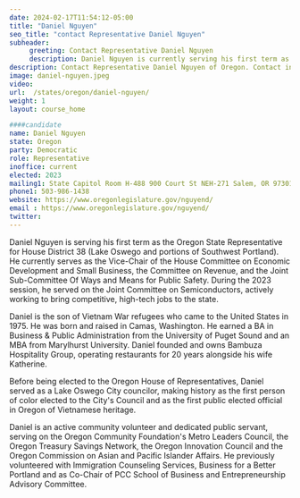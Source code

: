 ```yaml
---
date: 2024-02-17T11:54:12-05:00
title: "Daniel Nguyen"
seo_title: "contact Representative Daniel Nguyen"
subheader:
     greeting: Contact Representative Daniel Nguyen
     description: Daniel Nguyen is currently serving his first term as the Oregon State Representative for House District 38, which includes Lake Oswego and portions of Southwest Portland.
description: Contact Representative Daniel Nguyen of Oregon. Contact information for Daniel Nguyen includes email address, phone number, and mailing address.
image: daniel-nguyen.jpeg
video:
url:  /states/oregon/daniel-nguyen/
weight: 1
layout: course_home

####candidate
name: Daniel Nguyen
state: Oregon
party: Democratic
role: Representative
inoffice: current
elected: 2023
mailing1: State Capitol Room H-488 900 Court St NEH-271 Salem, OR 97301
phone1: 503-986-1438
website: https://www.oregonlegislature.gov/nguyend/
email : https://www.oregonlegislature.gov/nguyend/
twitter:
---
```


Daniel Nguyen is serving his first term as the Oregon State Representative for House District 38 (Lake Oswego and portions of Southwest Portland). He currently serves as the Vice-Chair of the House Committee on Economic Development and Small Business, the Committee on Revenue, and the Joint Sub-Committee Of Ways and Means for Public Safety. During the 2023 session, he served on the Joint Committee on Semiconductors, actively working to bring competitive, high-tech jobs to the state.

Daniel is the son of Vietnam War refugees who came to the United States in 1975.  He was born and raised in Camas, Washington. He earned a BA in Business & Public Administration from the University of Puget Sound and an MBA from Marylhurst University. Daniel founded and owns Bambuza Hospitality Group, operating restaurants for 20 years alongside his wife Katherine.

Before being elected to the Oregon House of Representatives, Daniel served as a Lake Oswego City councilor, making history as the first person of color elected to the City's Council and as the first public elected official in Oregon of Vietnamese heritage.

Daniel is an active community volunteer and dedicated public servant, serving on the Oregon Community Foundation's Metro Leaders Council, the Oregon Treasury Savings Network, the Oregon Innovation Council and the Oregon Commission on Asian and Pacific Islander Affairs.  He previously volunteered with Immigration Counseling Services, Business for a Better Portland and as Co-Chair of PCC School of Business and Entrepreneurship Advisory Committee. ​
